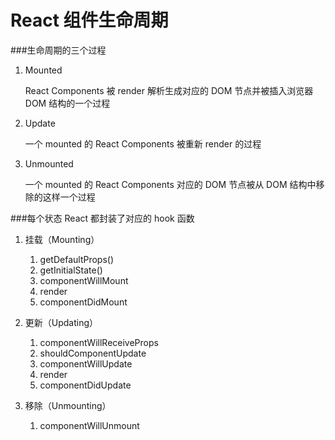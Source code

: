 # React 组件生命周期

###生命周期的三个过程

1. Mounted

    React Components 被 render 解析生成对应的 DOM 节点并被插入浏览器 DOM 结构的一个过程

2. Update

    一个 mounted 的 React Components 被重新 render 的过程

3. Unmounted

    一个 mounted 的 React Components 对应的 DOM 节点被从 DOM 结构中移除的这样一个过程


###每个状态 React 都封装了对应的 hook 函数
1. 挂载（Mounting）

    1. getDefaultProps()
    2. getInitialState()
    3. componentWillMount
    4. render
    5. componentDidMount

2. 更新（Updating）

    1. componentWillReceiveProps
    2. shouldComponentUpdate
    3. componentWillUpdate
    4. render
    5. componentDidUpdate

3. 移除（Unmounting）

    1. componentWillUnmount

